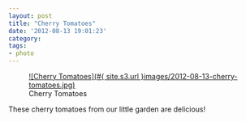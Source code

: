 ```yaml
---
layout: post
title: "Cherry Tomatoes"
date: '2012-08-13 19:01:23'
category: 
tags:
- photo
---
```


<figure>
  <a href="#{ site.s3.url }images/2012-08-13-cherry-tomatoes.jpg" rel="lightbox" title="Cherry Tomatoes">
  ![Cherry Tomatoes](#{ site.s3.url }images/2012-08-13-cherry-tomatoes.jpg)
  </a>
  <figcaption>Cherry Tomatoes</figcaption>
</figure>

These cherry tomatoes from our little garden are delicious!

